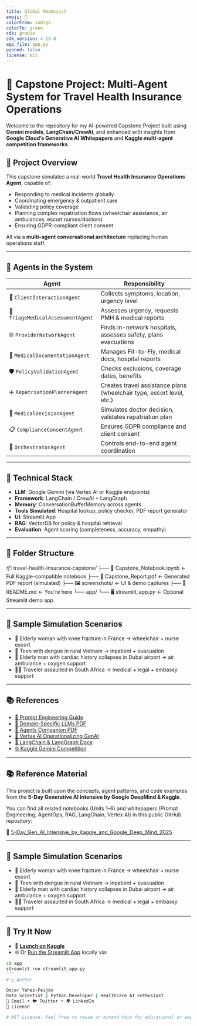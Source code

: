 ```yaml
---
title: Global MedAssist
emoji: 🧠
colorFrom: indigo
colorTo: green
sdk: gradio
sdk_version: 4.13.0
app_file: app.py
pinned: false
license: mit
---
```

# 🧠 Capstone Project: Multi-Agent System for Travel Health Insurance Operations

Welcome to the repository for my AI-powered Capstone Project built using **Gemini models**, **LangChain/CrewAI**, and enhanced with insights from **Google Cloud’s Generative AI Whitepapers** and **Kaggle multi-agent competition frameworks**.

## 🚀 Project Overview

This capstone simulates a real-world **Travel Health Insurance Operations Agent**, capable of:

- Responding to medical incidents globally
- Coordinating emergency & outpatient care
- Validating policy coverage
- Planning complex repatriation flows (wheelchair assistance, air ambulances, escort nurses/doctors)
- Ensuring GDPR-compliant client consent

All via a **multi-agent conversational architecture** replacing human operations staff.

---

## 🧩 Agents in the System

| Agent                    | Responsibility |
|-------------------------|----------------|
| 🤝 `ClientInteractionAgent` | Collects symptoms, location, urgency level |
| 🏥 `TriageMedicalAssessmentAgent` | Assesses urgency, requests PMH & medical reports |
| 🌐 `ProviderNetworkAgent` | Finds in-network hospitals, assesses safety, plans evacuations |
| 📄 `MedicalDocumentationAgent` | Manages Fit-to-Fly, medical docs, hospital reports |
| 🛡️ `PolicyValidationAgent` | Checks exclusions, coverage dates, benefits |
| ✈️ `RepatriationPlannerAgent` | Creates travel assistance plans (wheelchair type, escort level, etc.) |
| 🧠 `MedicalDecisionAgent` | Simulates doctor decision, validates repatriation plan |
| 📋 `ComplianceConsentAgent` | Ensures GDPR compliance and client consent |
| 🧭 `OrchestratorAgent` | Controls end-to-end agent coordination |

---

## 🧠 Technical Stack

- **LLM**: Google Gemini (via Vertex AI or Kaggle endpoints)
- **Framework**: LangChain / CrewAI + LangGraph
- **Memory**: ConversationBufferMemory across agents
- **Tools Simulated**: Hospital lookup, policy checker, PDF report generator
- **UI**: Streamlit App
- **RAG**: VectorDB for policy & hospital retrieval
- **Evaluation**: Agent scoring (completeness, accuracy, empathy)

---

## 📁 Folder Structure
📦 travel-health-insurance-capstone/ ├── 📓 Capstone_Notebook.ipynb ← Full Kaggle-compatible notebook ├── 📄 Capstone_Report.pdf ← Generated PDF report (simulated) ├── 🖼️ screenshots/ ← UI & demo captures ├── 📝 README.md ← You're here └── app/ └── 🖥️ streamlit_app.py ← Optional Streamlit demo app


---

## 🧪 Sample Simulation Scenarios

- 🧓 Elderly woman with knee fracture in France → wheelchair + nurse escort
- 🌴 Teen with dengue in rural Vietnam → inpatient + evacuation
- 🛬 Elderly man with cardiac history collapses in Dubai airport → air ambulance + oxygen support
- 🕵️‍♀️ Traveler assaulted in South Africa → medical + legal + embassy support

---

## 📚 References

- [📘 Prompt Engineering Guide](https://developers.google.com/machine-learning/prompt-engineering)
- [🧾 Domain-Specific LLMs PDF](#)
- [🔗 Agents Companion PDF](#)
- [🤖 Vertex AI Operationalizing GenAI](#)
- [📍 LangChain & LangGraph Docs](https://docs.langchain.com/)
- [🌐 Kaggle Gemini Competition](https://www.kaggle.com/competitions/multimodal-multi-agent/overview)

---

## 📚 Reference Material

This project is built upon the concepts, agent patterns, and code examples from the **5-Day Generative AI Intensive by Google DeepMind & Kaggle**.

You can find all related notebooks (Units 1–6) and whitepapers (Prompt Engineering, AgentOps, RAG, LangChain, Vertex AI) in this public GitHub repository:

🔗 [5-Day_Gen_AI_Intensive_by_Kaggle_and_Google_Deep_Mind_2025](https://github.com/OYanez85/5-Day_Gen_AI_Intensive_by_Kaggle_and_Goggle_Deep_Mind_2025)

---

## 🧪 Sample Simulation Scenarios

- 🧓 Elderly woman with knee fracture in France → wheelchair + nurse escort
- 🌴 Teen with dengue in rural Vietnam → inpatient + evacuation
- 🛬 Elderly man with cardiac history collapses in Dubai airport → air ambulance + oxygen support
- 🕵️‍♀️ Traveler assaulted in South Africa → medical + legal + embassy support

---

## 💬 Try It Now

- 🔗 [**Launch on Kaggle**](#)
- 🌐 Or [Run the Streamlit App](#) locally via:

```bash
cd app
streamlit run streamlit_app.py
´´´ 
# 👋 Author

Oscar Yáñez-Feijóo
Data Scientist | Python Developer | Healthcare AI Enthusiast
📧 Email • 🐦 Twitter • 🌍 LinkedIn
📝 License

# MIT License. Feel free to reuse or extend this for educational or experimental purposes.
